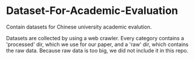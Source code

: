 # Dataset-For-Academic-Evaluation
Contain datasets for Chinese university academic evalution.

Datasets are collected by using a web crawler. Every category contains a 'processed' dir, which we use for our paper, and a 'raw' dir, which contains the raw data. Because raw data is too big, we did not include it in this repo.

